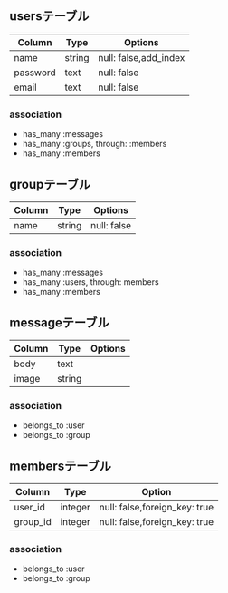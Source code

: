 ## usersテーブル

|Column|Type|Options|
|------|----|------|
|name|string|null: false,add_index|
|password|text|null: false|
|email|text|null: false|

### association
- has_many :messages
- has_many :groups, through: :members
- has_many :members

## groupテーブル

|Column|Type|Options|
|------|----|------|
|name|string|null: false|

### association

- has_many :messages
- has_many :users, through: members
- has_many :members

## messageテーブル
|Column|Type|Options|
|------|----|------|
|body|text||
|image|string||

### association
- belongs_to :user
- belongs_to :group

## membersテーブル
|Column|Type|Option|
|------|----|------|
|user_id|integer|null: false,foreign_key: true|
|group_id|integer|null: false,foreign_key: true|

### association
- belongs_to :user
- belongs_to :group
